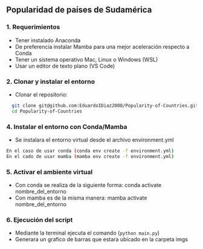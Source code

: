 ## Popularidad de países de Sudamérica

### 1. Requerimientos
* Tener instalado Anaconda
* De preferencia instalar Mamba para una mejor aceleración respecto a Conda  
* Tener un sistema operativo Mac, Linux o Windows (WSL)
* Usar un editor de texto plano (VS Code)

### 2. Clonar y instalar el entorno

* Clonar el repositorio:
```sh
  git clone git@github.com:EduardoIDiaz2000/Popularity-of-Countries.git
  cd Popularity-of-Countries
```

### 4. Instalar el entorno con Conda/Mamba 
* Se instalara el entorno virtual desde el archivo environment.yml
```sh
En el caso de usar conda (conda env create -f environment.yml)
En el cado de usar mamba (mamba env create -f environment.yml)
```

### 5. Activar el ambiente virtual
* Con conda se realiza de la siguiente forma: conda activate nombre_del_entorno
* Con mamba es de la misma manera: mamba activate nombre_del_entorno

### 6. Ejecución del script
* Mediante la terminal ejecuta el comando (```python main.py```)
* Generara un grafico de barras que estara ubicado en la carpeta imgs